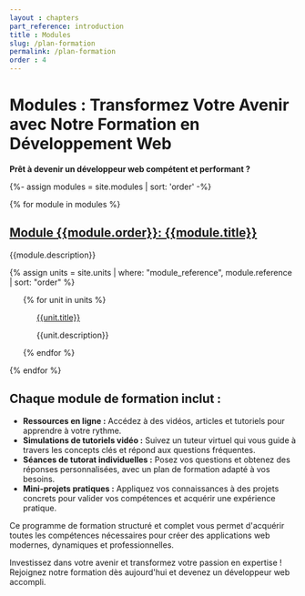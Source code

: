 ```yaml
---
layout : chapters
part_reference: introduction
title : Modules
slug: /plan-formation
permalink: /plan-formation
order : 4
---
```


# Modules : Transformez Votre Avenir avec Notre Formation en Développement Web

**Prêt à devenir un développeur web compétent et performant ?**

{%- assign modules = site.modules | sort: 'order' -%}

{% for module in modules %}

## **[Module {{module.order}}: {{module.title}}]({{site.baseurl}}{{module.url}})**

{{module.description}}

{% assign units = site.units | where: "module_reference", module.reference | sort: "order" %}
<ul>
    {% for unit in units %}
    <ol>
        <a href="{{site.baseurl}}{{unit.url}}">{{unit.title}}</a>
        <p>{{unit.description}}</p>
    </ol>
    {% endfor %}   
</ul>


{% endfor %}


## **Chaque module de formation inclut :**


* **Ressources en ligne :** Accédez à des vidéos, articles et tutoriels pour apprendre à votre rythme.
* **Simulations de tutoriels vidéo :** Suivez un tuteur virtuel qui vous guide à travers les concepts clés et répond aux questions fréquentes.
* **Séances de tutorat individuelles :** Posez vos questions et obtenez des réponses personnalisées, avec un plan de formation adapté à vos besoins.
* **Mini-projets pratiques :** Appliquez vos connaissances à des projets concrets pour valider vos compétences et acquérir une expérience pratique.

Ce programme de formation structuré et complet vous permet d'acquérir toutes les compétences nécessaires pour créer des applications web modernes, dynamiques et professionnelles.

Investissez dans votre avenir et transformez votre passion en expertise ! Rejoignez notre formation dès aujourd'hui et devenez un développeur web accompli.